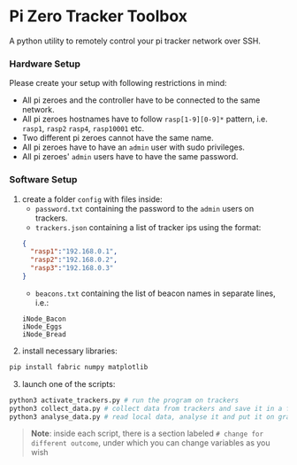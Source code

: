 # Pi Zero Tracker Toolbox

A python utility to remotely control your pi tracker network over SSH.

### Hardware Setup

Please create your setup with following restrictions in mind:

* All pi zeroes and the controller have to be connected to the same network.
* All pi zeroes hostnames have to follow `rasp[1-9][0-9]*` pattern, i.e. `rasp1`, `rasp2` `rasp4`, `rasp10001` etc.
* Two different pi zeroes cannot have the same name.
* All pi zeroes have to have an `admin` user with sudo privileges.
* All pi zeroes' `admin` users have to have the same password.

### Software Setup

1. create a folder `config` with files inside:
   * `password.txt` containing the password to the `admin` users on trackers.
   * `trackers.json` containing a list of tracker ips using the format:
    ```json
    {
      "rasp1":"192.168.0.1",
      "rasp2":"192.168.0.2",
      "rasp3":"192.168.0.3"
    }
    ```
   * `beacons.txt` containing the list of beacon names in separate lines, i.e.:
    ```
    iNode_Bacon
    iNode_Eggs
    iNode_Bread
    ```
2. install necessary libraries:
``` bash
pip install fabric numpy matplotlib
```
3. launch one of the scripts:
``` bash
python3 activate_trackers.py # run the program on trackers
python3 collect_data.py # collect data from trackers and save it in a folder
python3 analyse_data.py # read local data, analyse it and put it on graphs
```

> __Note__: inside each script, there is a section labeled `# change for different outcome`, under which you can change variables as you wish
